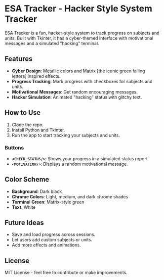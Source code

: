 # ESA Tracker - Hacker Style System Tracker

ESA Tracker is a fun, hacker-style system to track progress on subjects and units. Built with Tkinter, it has a cyber-themed interface with motivational messages and a simulated "hacking" terminal.

## Features

- **Cyber Design**: Metallic colors and Matrix [the iconic green falling letters] inspired effects.
- **Progress Tracking**: Mark progress with checkboxes for subjects and units.
- **Motivational Messages**: Get random encouraging messages.
- **Hacker Simulation**: Animated "hacking" status with glitchy text.

## How to Use

1. Clone the repo.
2. Install Python and Tkinter.
3. Run the app to start tracking your subjects and units.

### Buttons

- **`<CHECK_STATUS/>`**: Shows your progress in a simulated status report.
- **`<MOTIVATION/>`**: Displays a random motivational message.

## Color Scheme

- **Background**: Dark black
- **Chrome Colors**: Light, medium, and dark chrome shades
- **Terminal Green**: Matrix-style green
- **Text**: White

## Future Ideas

- Save and load progress across sessions.
- Let users add custom subjects or units.
- Add more effects and animations.

## License

MIT License - feel free to contribute or make improvements.
